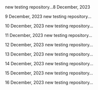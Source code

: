
new testing repository...8 December, 2023

9 December, 2023
new testing repository...

10 December, 2023
new testing repository...

11 December, 2023
new testing repository...

12 December, 2023
new testing repository...

13 December, 2023
new testing repository...

14 December, 2023
new testing repository...

15 December, 2023
new testing repository...

16 December, 2023
new testing repository...